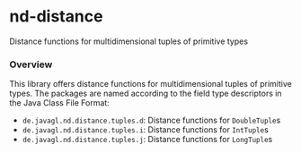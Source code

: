 
# nd-distance

Distance functions for multidimensional tuples of primitive types

### Overview

This library offers distance functions for multidimensional tuples of 
primitive types. The packages are named according to the field type 
descriptors in the Java Class File Format:

* `de.javagl.nd.distance.tuples.d`: Distance functions for `DoubleTuple`s
* `de.javagl.nd.distance.tuples.i`: Distance functions for `IntTuple`s
* `de.javagl.nd.distance.tuples.j`: Distance functions for `LongTuple`s


       